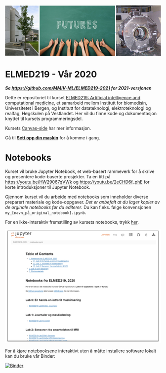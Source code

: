 ![ELMED219 image](./assets/course_image.png)

# ELMED219 - Vår 2020

***Se https://github.com/MMIV-ML/ELMED219-2021 for 2021-versjonen***

Dette er repositoriet til kurset [ELMED219: Artificial intelligence and computational medicine](https://www.uib.no/emne/ELMED219), et samarbeid mellom Institutt for biomedisin, Universitetet i Bergen, og Institutt for datateknologi, elektroteknologi og realfag, Høgskulen på Vestlandet. Her vil du finne kode og dokumentasjon knyttet til kursets programmeringsdel. 

Kursets [Canvas-side](https://mitt.uib.no/courses/21357) har mer informasjon.

Gå til **[Sett opp din maskin](setup.md)** for å komme i gang.


# Notebooks
Kurset vil bruke Jupyter Notebook, et web-basert rammeverk for å skrive og presentere kode-baserte prosjekter. Ta en titt på https://youtu.be/HW29067qVWk og https://youtu.be/2eCHD6f_phE for korte introduksjoner til Jupyter Notebook. 

Gjennom kurset vil du arbeide med notebooks som inneholder diverse preparert materiale og kode-oppgaver. *Det er anbefalt at du lager kopier av de orginale notebooks før du editerer*. Du kan f.eks. følge konvensjonen `my_[navn_på_original_notebook].ipynb`. 

For en ikke-interaktiv fremstilling av kursets notebooks, trykk [her](https://nbviewer.jupyter.org/github/MMIV-ML/ELMED219-2020/blob/master/notebooks.ipynb).


<a href="https://nbviewer.jupyter.org/github/MMIV-ML/ELMED219-2020/blob/master/notebooks.ipynb">![](./assets/nbviewer.png)</a>

For å kjøre notebooksene interaktivt uten å måtte installere software lokalt kan du bruke vår Binder: 

[![Binder](https://mybinder.org/badge_logo.svg)](https://mybinder.org/v2/gh/MMIV-ML/ELMED219-2020/master)<br>
